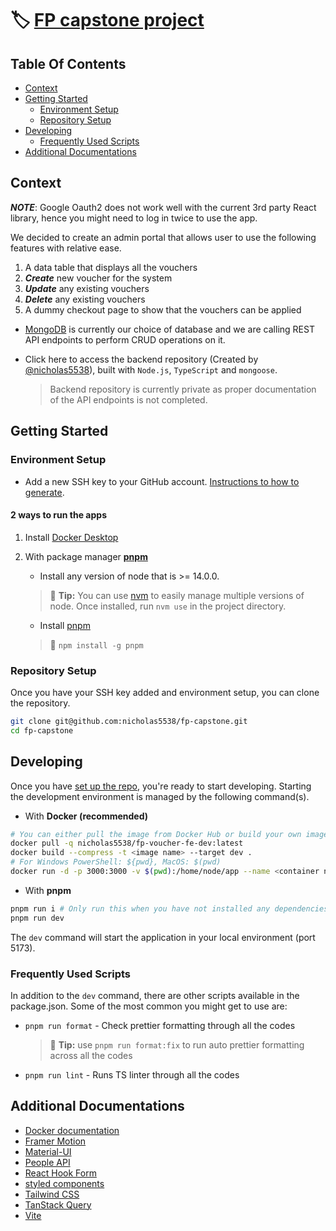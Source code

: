 # 🏷️ [FP capstone project](https://fp-voucher-portal.onrender.com 'Production website')

## Table Of Contents

- [Context](#context)
- [Getting Started](#getting-started)
  - [Environment Setup](#environment-setup)
  - [Repository Setup](#repository-setup)
- [Developing](#developing)
  - [Frequently Used Scripts](#frequently-used-scripts)
- [Additional Documentations](#additional-documentations)

## Context

_**NOTE**_: Google Oauth2 does not work well with the current 3rd party React library, hence you might need to log in twice to use the app.

We decided to create an admin portal that allows user to use the following features with relative ease.

1. A data table that displays all the vouchers
2. _**Create**_ new voucher for the system
3. _**Update**_ any existing vouchers
4. _**Delete**_ any existing vouchers
5. A dummy checkout page to show that the vouchers can be applied

- [MongoDB](https://www.mongodb.com/ 'MongoDB official site') is currently our choice of database and we are calling REST API endpoints to perform CRUD operations on it.
- Click here to access the backend repository (Created by [@nicholas5538](https://github.com/nicholas5538)), built with `Node.js`, `TypeScript` and `mongoose`.

  > Backend repository is currently private as proper documentation of the API endpoints is not completed.
  

## Getting Started

### Environment Setup

- Add a new SSH key to your GitHub account. [Instructions to how to generate](https://docs.github.com/en/authentication/connecting-to-github-with-ssh/adding-a-new-ssh-key-to-your-github-account 'Generate SSH key').

#### 2 ways to run the apps
1. Install [Docker Desktop](https://www.docker.com/products/docker-desktop/)

2. With package manager **[pnpm](https://pnpm.io/installation)**

   - Install any version of node that is >= 14.0.0.
   
    >    💁 **Tip:** You can use [nvm](https://github.com/nvm-sh/nvm 'nvm repo') to easily manage multiple versions of node. Once installed, run `nvm use` in the project directory.

   - Install [pnpm](https://pnpm.io/installation)

    >    💁 `npm install -g pnpm`

### Repository Setup


Once you have your SSH key added and environment setup, you can clone the repository.

```zsh
git clone git@github.com:nicholas5538/fp-capstone.git
cd fp-capstone
```

## Developing

Once you have [set up the repo](#repository-setup), you're ready to start developing. Starting the development environment is managed by the following command(s).

- With **Docker (recommended)**
```sh
# You can either pull the image from Docker Hub or build your own image
docker pull -q nicholas5538/fp-voucher-fe-dev:latest
docker build --compress -t <image name> --target dev .
# For Windows PowerShell: ${pwd}, MacOS: $(pwd)
docker run -d -p 3000:3000 -v $(pwd):/home/node/app --name <container name> fp-voucher-fe-dev
```


- With **pnpm**

```sh
pnpm run i # Only run this when you have not installed any dependencies
pnpm run dev
```

The `dev` command will start the application in your local environment (port 5173).

### Frequently Used Scripts

In addition to the `dev` command, there are other scripts available in the package.json. Some of the most common you might get to use are:

- `pnpm run format` - Check prettier formatting through all the codes

  > 💁 **Tip:** use `pnpm run format:fix` to run auto prettier formatting across all the codes

- `pnpm run lint` - Runs TS linter through all the codes

## Additional Documentations

- [Docker documentation](https://docs.docker.com/, 'Docker documentation')
- [Framer Motion](https://www.framer.com/motion/ 'Framer Motion animation')
- [Material-UI](https://mui.com/ 'MUI documentation')
- [People API](https://developers.google.com/people 'People API documentation')
- [React Hook Form](https://react-hook-form.com/get-started/ 'React Hook Form documentation')
- [styled components](https://styled-components.com/docs 'styled-components documentation')
- [Tailwind CSS](https://tailwindcss.com/docs/installation 'Tailwindcss styling documentation')
- [TanStack Query](https://tanstack.com/query/latest/docs/react/overview 'TanStack Query documentation')
- [Vite](https://vitejs.dev/guide/ 'Vite documentation')
